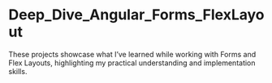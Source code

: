 # Deep_Dive_Angular_Forms_FlexLayout
These projects showcase what I’ve learned while working with Forms and Flex Layouts, highlighting my practical understanding and implementation skills.
